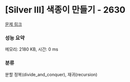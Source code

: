 # [Silver III] 색종이 만들기 - 2630 

[문제 링크](https://www.acmicpc.net/problem/2630) 

### 성능 요약

메모리: 2180 KB, 시간: 0 ms

### 분류

분할 정복(divide_and_conquer), 재귀(recursion)

